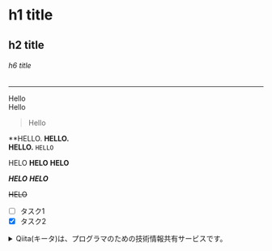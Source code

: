 
# h1 title

## h2 title

###### h6 title

---

Hello  
Hello

>Hello

**HELLO.
__HELLO.  
HELLO.__
`HELLO`

HELO
**HELO**
__HELO__

***HELO***
___HELO___

~~HELO~~

- [ ] タスク1
- [x] タスク2

<details><summary>Qiita(キータ)は、プログラマのための技術情報共有サービスです。</summary>プログラミングに関することをどんどん投稿して、知識を記録、共有しましょう。
Qiitaに投稿すると、自分のコードやノウハウを見やすい形で残すこ

|header1|header2|header3|
|:--|--:|:--:|
|align left|align right|align center|
|a|b|c|

| Left align | Right align | Center align |
|:-----------|------------:|:------------:|
| This       | This        | This         |
| column     | column      | column       |
| will       | will        | will         |
| be         | be          | be           |
| left       | right       | center       |
| aligned    | aligned     | aligned      |

- 1
 - ddd
   - dd  
     ddd
- 2
- 3

---

1. 1
1. 2
1. 3

[dotinstall](http://dotinstall.com)

```
ddd
```

![](http://dotinstall.com/img/logo_200x200.png)

[![](http://dotinstall.com/img/logo_200x200.png)
](http://dotinstall.com)
